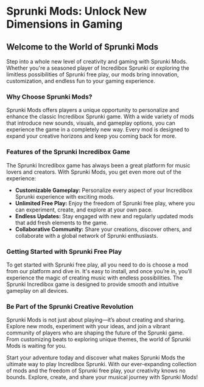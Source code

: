 <h1>Sprunki Mods: Unlock New Dimensions in Gaming</h1> <h2>Welcome to the World of Sprunki Mods</h2> <p>Step into a whole new level of creativity and gaming with Sprunki Mods. Whether you're a seasoned player of Incredibox Sprunki or exploring the limitless possibilities of Sprunki free play, our mods bring innovation, customization, and endless fun to your gaming experience.</p> <h3>Why Choose Sprunki Mods?</h3> <p>Sprunki Mods offers players a unique opportunity to personalize and enhance the classic Incredibox Sprunki game. With a wide variety of mods that introduce new sounds, visuals, and gameplay options, you can experience the game in a completely new way. Every mod is designed to expand your creative horizons and keep you coming back for more.</p> <h3>Features of the Sprunki Incredibox Game</h3> <p>The Sprunki Incredibox game has always been a great platform for music lovers and creators. With Sprunki Mods, you get even more out of the experience:</p> <ul> <li><strong>Customizable Gameplay:</strong> Personalize every aspect of your Incredibox Sprunki experience with exciting mods.</li> <li><strong>Unlimited Free Play:</strong> Enjoy the freedom of Sprunki free play, where you can experiment, create, and explore at your own pace.</li> <li><strong>Endless Updates:</strong> Stay engaged with new and regularly updated mods that add fresh elements to the game.</li> <li><strong>Collaborative Community:</strong> Share your creations, discover others, and collaborate with a global network of Sprunki enthusiasts.</li> </ul> <h3>Getting Started with Sprunki Free Play</h3> <p>To get started with Sprunki free play, all you need to do is choose a mod from our platform and dive in. It's easy to install, and once you’re in, you’ll experience the magic of creating music with endless possibilities. The Sprunki Incredibox game is designed to provide smooth and intuitive gameplay on all devices.</p> <h3>Be Part of the Sprunki Creative Revolution</h3> <p>Sprunki Mods is not just about playing—it’s about creating and sharing. Explore new mods, experiment with your ideas, and join a vibrant community of players who are shaping the future of the Sprunki game. From customizing beats to exploring unique themes, the world of Sprunki Mods is waiting for you.</p> <p>Start your adventure today and discover what makes Sprunki Mods the ultimate way to play Incredibox Sprunki. With our ever-expanding collection of mods and the freedom of Sprunki free play, your creativity knows no bounds. Explore, create, and share your musical journey with Sprunki Mods!</p> 
